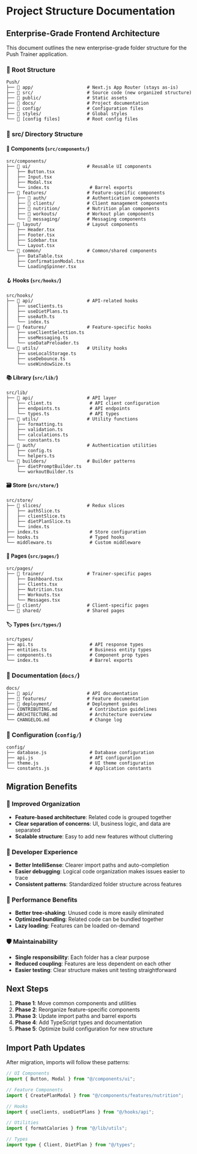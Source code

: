 # Project Structure Documentation

## Enterprise-Grade Frontend Architecture

This document outlines the new enterprise-grade folder structure for the Push Trainer application.

### 📁 Root Structure

```
Push/
├── 📁 app/                    # Next.js App Router (stays as-is)
├── 📁 src/                    # Source code (new organized structure)
├── 📁 public/                 # Static assets
├── 📁 docs/                   # Project documentation
├── 📁 config/                 # Configuration files
├── 📁 styles/                 # Global styles
└── 📄 [config files]          # Root config files
```

### 📁 src/ Directory Structure

#### 🧩 Components (`src/components/`)

```
src/components/
├── 📁 ui/                     # Reusable UI components
│   ├── Button.tsx
│   ├── Input.tsx
│   ├── Modal.tsx
│   └── index.ts               # Barrel exports
├── 📁 features/               # Feature-specific components
│   ├── 📁 auth/               # Authentication components
│   ├── 📁 clients/            # Client management components
│   ├── 📁 nutrition/          # Nutrition plan components
│   ├── 📁 workouts/           # Workout plan components
│   └── 📁 messaging/          # Messaging components
├── 📁 layout/                 # Layout components
│   ├── Header.tsx
│   ├── Footer.tsx
│   ├── Sidebar.tsx
│   └── Layout.tsx
└── 📁 common/                 # Common/shared components
    ├── DataTable.tsx
    ├── ConfirmationModal.tsx
    └── LoadingSpinner.tsx
```

#### 🪝 Hooks (`src/hooks/`)

```
src/hooks/
├── 📁 api/                    # API-related hooks
│   ├── useClients.ts
│   ├── useDietPlans.ts
│   ├── useAuth.ts
│   └── index.ts
├── 📁 features/               # Feature-specific hooks
│   ├── useClientSelection.ts
│   ├── useMessaging.ts
│   └── useDataPreloader.ts
└── 📁 utils/                  # Utility hooks
    ├── useLocalStorage.ts
    ├── useDebounce.ts
    └── useWindowSize.ts
```

#### 📚 Library (`src/lib/`)

```
src/lib/
├── 📁 api/                    # API layer
│   ├── client.ts              # API client configuration
│   ├── endpoints.ts           # API endpoints
│   └── types.ts               # API types
├── 📁 utils/                  # Utility functions
│   ├── formatting.ts
│   ├── validation.ts
│   ├── calculations.ts
│   └── constants.ts
├── 📁 auth/                   # Authentication utilities
│   ├── config.ts
│   └── helpers.ts
└── 📁 builders/               # Builder patterns
    ├── dietPromptBuilder.ts
    └── workoutBuilder.ts
```

#### 🗃️ Store (`src/store/`)

```
src/store/
├── 📁 slices/                 # Redux slices
│   ├── authSlice.ts
│   ├── clientSlice.ts
│   ├── dietPlanSlice.ts
│   └── index.ts
├── index.ts                   # Store configuration
├── hooks.ts                   # Typed hooks
└── middleware.ts              # Custom middleware
```

#### 📄 Pages (`src/pages/`)

```
src/pages/
├── 📁 trainer/                # Trainer-specific pages
│   ├── Dashboard.tsx
│   ├── Clients.tsx
│   ├── Nutrition.tsx
│   ├── Workouts.tsx
│   └── Messages.tsx
├── 📁 client/                 # Client-specific pages
└── 📁 shared/                 # Shared pages
```

#### 🏷️ Types (`src/types/`)

```
src/types/
├── api.ts                     # API response types
├── entities.ts                # Business entity types
├── components.ts              # Component prop types
└── index.ts                   # Barrel exports
```

### 📁 Documentation (`docs/`)

```
docs/
├── 📁 api/                    # API documentation
├── 📁 features/               # Feature documentation
├── 📁 deployment/             # Deployment guides
├── CONTRIBUTING.md            # Contribution guidelines
├── ARCHITECTURE.md            # Architecture overview
└── CHANGELOG.md               # Change log
```

### 📁 Configuration (`config/`)

```
config/
├── database.js                # Database configuration
├── api.js                     # API configuration
├── theme.js                   # UI theme configuration
└── constants.js               # Application constants
```

## Migration Benefits

### 🎯 Improved Organization

- **Feature-based architecture**: Related code is grouped together
- **Clear separation of concerns**: UI, business logic, and data are separated
- **Scalable structure**: Easy to add new features without cluttering

### 🔧 Developer Experience

- **Better IntelliSense**: Clearer import paths and auto-completion
- **Easier debugging**: Logical code organization makes issues easier to trace
- **Consistent patterns**: Standardized folder structure across features

### 🚀 Performance Benefits

- **Better tree-shaking**: Unused code is more easily eliminated
- **Optimized bundling**: Related code can be bundled together
- **Lazy loading**: Features can be loaded on-demand

### 🛡️ Maintainability

- **Single responsibility**: Each folder has a clear purpose
- **Reduced coupling**: Features are less dependent on each other
- **Easier testing**: Clear structure makes unit testing straightforward

## Next Steps

1. **Phase 1**: Move common components and utilities
2. **Phase 2**: Reorganize feature-specific components
3. **Phase 3**: Update import paths and barrel exports
4. **Phase 4**: Add TypeScript types and documentation
5. **Phase 5**: Optimize build configuration for new structure

## Import Path Updates

After migration, imports will follow these patterns:

```typescript
// UI Components
import { Button, Modal } from "@/components/ui";

// Feature Components
import { CreatePlanModal } from "@/components/features/nutrition";

// Hooks
import { useClients, useDietPlans } from "@/hooks/api";

// Utilities
import { formatCalories } from "@/lib/utils";

// Types
import type { Client, DietPlan } from "@/types";
```
